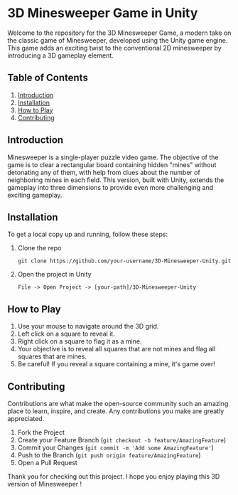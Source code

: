 # 3D Minesweeper Game in Unity

Welcome to the repository for the 3D Minesweeper Game, a modern take on the classic game of Minesweeper, developed using the Unity game engine. This game adds an exciting twist to the conventional 2D minesweeper by introducing a 3D gameplay element. 

## Table of Contents

1. [Introduction](#introduction)
2. [Installation](#installation)
3. [How to Play](#how-to-play)
5. [Contributing](#contributing)

## Introduction

Minesweeper is a single-player puzzle video game. The objective of the game is to clear a rectangular board containing hidden "mines" without detonating any of them, with help from clues about the number of neighboring mines in each field. This version, built with Unity, extends the gameplay into three dimensions to provide even more challenging and exciting gameplay.

## Installation

To get a local copy up and running, follow these steps:

1. Clone the repo
   ```
   git clone https://github.com/your-username/3D-Minesweeper-Unity.git
   ```
2. Open the project in Unity
   ```
   File -> Open Project -> [your-path]/3D-Minesweeper-Unity
   ```

## How to Play

1. Use your mouse to navigate around the 3D grid.
2. Left click on a square to reveal it.
3. Right click on a square to flag it as a mine.
4. Your objective is to reveal all squares that are not mines and flag all squares that are mines.
5. Be careful! If you reveal a square containing a mine, it's game over!

## Contributing

Contributions are what make the open-source community such an amazing place to learn, inspire, and create. Any contributions you make are greatly appreciated.

1. Fork the Project
2. Create your Feature Branch (`git checkout -b feature/AmazingFeature`)
3. Commit your Changes (`git commit -m 'Add some AmazingFeature'`)
4. Push to the Branch (`git push origin feature/AmazingFeature`)
5. Open a Pull Request

Thank you for checking out this project. I hope you enjoy playing this 3D version of Minesweeper !

